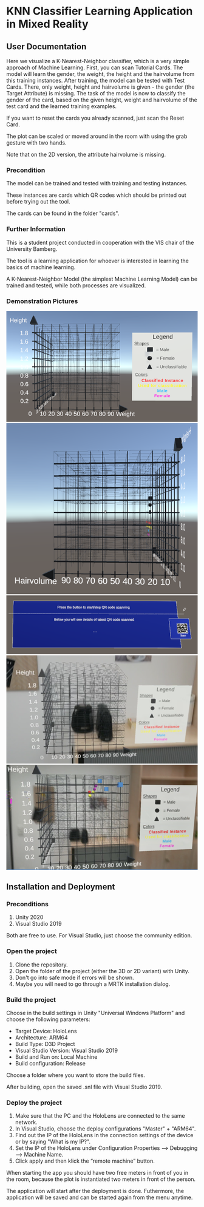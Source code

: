 # KNN Classifier Learning Application in Mixed Reality


## User Documentation

Here we visualize a K-Nearest-Neighbor classifier, which is a very simple approach of Machine Learning. 
First, you can scan Tutorial Cards. 
The model will learn the gender, the weight, the height and the hairvolume from this training instances. 
After training, the model can be tested with Test Cards. 
There, only weight, height and hairvolume is given - the gender (the Target Attribute) is missing. 
The task of the model is now to classify the gender of the card, based on the given height, 
weight and hairvolume of the test card and the learned training examples.

If you want to reset the cards you already scanned, just scan the Reset Card.

The plot can be scaled or moved around in the room with using the grab gesture with two hands.

Note that on the 2D version, the attribute hairvolume is missing.  

### Precondition

The model can be trained and tested with training and testing instances. 

These instances are cards which QR codes which should be printed out before trying out the tool.

The cards can be found in the folder "cards".

### Further Information

This is a student project conducted in cooperation with the VIS chair of the University Bamberg. 

The tool is a learning application for whoever is interested in learning the basics of machine learning.

A K-Nearest-Neighbor Model (the simplest Machine Learning Model) can be trained and tested, while both processes are visualized.

### Demonstration Pictures

![Picture 1](/Readme_Pictures/Picture1.png)
![Picture 2](/Readme_Pictures/Picture2.png)
![Picture 3](/Readme_Pictures/Picture3.png)
![Picture 4](/Readme_Pictures/Picture4.png)
![Picture 5](/Readme_Pictures/Picture5.png)
 
            
## Installation and Deployment
### Preconditions

1. Unity 2020
2. Visual Studio 2019

Both are free to use. For Visual Studio, just choose the community edition. 

### Open the project

1. Clone the repository. 
2. Open the folder of the project (either the 3D or 2D variant) with Unity.
3. Don't go into safe mode if errors will be shown.
4. Maybe you will need to go through a MRTK installation dialog.

### Build the project

Choose in the build settings in Unity "Universal Windows Platform" and choose the following parameters:

- Target Device: HoloLens
- Architecture: ARM64
- Build Type: D3D Project
- Visual Studio Version: Visual Studio 2019
- Build and Run on: Local Machine
- Build configuration: Release

Choose a folder where you want to store the build files.

After building, open the saved .snl file with Visual Studio 2019.

### Deploy the project

1. Make sure that the PC and the HoloLens are connected to the same network.
2. In Visual Studio, choose the deploy configurations "Master" + "ARM64".
3. Find out the IP of the HoloLens in the connection settings of the device or by saying "What is my IP?". 
4. Set the IP of the HoloLens under Configuration Properties --> Debugging --> Machine Name.
5. Click apply and then klick the “remote machine” button.

When starting the app you should have two free meters in front of you in the room, because the plot is instantiated two meters in front of the person.

The application will start after the deployment is done.
Futhermore, the application will be saved and can be started again from the menu anytime.

